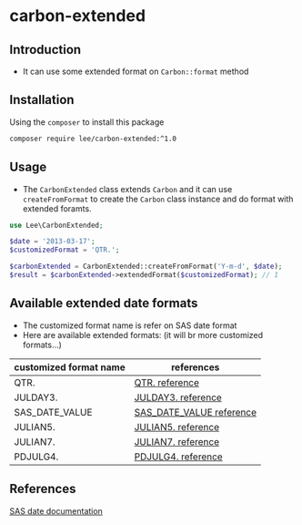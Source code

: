 # carbon-extended

## Introduction

- It can use some extended format on `Carbon::format` method

## Installation

Using the `composer` to install this package

```BASH
composer require lee/carbon-extended:^1.0
```

## Usage

- The `CarbonExtended` class extends `Carbon` and it can use `createFromFormat` to create the `Carbon` class instance and do format with extended foramts.

```php
use Lee\CarbonExtended;

$date = '2013-03-17';
$customizedFormat = 'QTR.';

$carbonExtended = CarbonExtended::createFromFormat('Y-m-d', $date);
$result = $carbonExtended->extendedFormat($customizedFormat); // 1
```

## Available extended date formats

- The customized format name is refer on SAS date format
- Here are available extended formats: (it will br more customized formats...)

| customized format name |                                                                                    references                                                                                    |
| ---------------------- | -------------------------------------------------------------------------------------------------------------------------------------------------------------------------------- |
| QTR.                   | [QTR. reference](https://documentation.sas.com/?docsetId=leforinforref&docsetTarget=n0mupey76zmd4sn15y96a03lrumz.htm&docsetVersion=1.0&locale=en)                                |
| JULDAY3.               | [JULDAY3. reference](https://documentation.sas.com/?docsetId=leforinforref&docsetTarget=p0rzo1ok9zk0x4n1oz50uf9a5jle.htm&docsetVersion=1.0&locale=en)                            |
| SAS_DATE_VALUE         | [SAS_DATE_VALUE reference](https://v8doc.sas.com/sashtml/lrcon/zenid-63.htm) |
| JULIAN5.               | [JULIAN5. reference](https://documentation.sas.com/?docsetId=leforinforref&docsetTarget=p0f7u4z8iuaoygn183i6q1yc49xb.htm&docsetVersion=3.1&locale=en)                            |
| JULIAN7.               | [JULIAN7. reference](https://documentation.sas.com/?docsetId=leforinforref&docsetTarget=p0f7u4z8iuaoygn183i6q1yc49xb.htm&docsetVersion=3.1&locale=en)                            |
| PDJULG4.               | [PDJULG4. reference](https://documentation.sas.com/?docsetId=leforinforref&docsetTarget=n1gtaebcye6hpan1g6lcq2bj6580.htm&docsetVersion=1.0&locale=en)                            |


## References

[SAS date documentation](https://documentation.sas.com/?docsetId=lrcon&docsetTarget=p1wj0wt2ebe2a0n1lv4lem9hdc0v.htm&docsetVersion=9.4&locale=en#n1franwnd7n7yrn1kasbprbtzroo)
